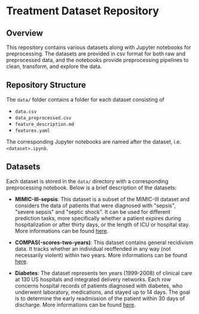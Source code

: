 # Treatment Dataset Repository

## Overview
This repository contains various datasets along with Jupyter notebooks for preprocessing. The datasets are provided in csv format for both raw and preprocessed data, and the notebooks provide preprocessing pipelines to clean, transform, and explore the data.

## Repository Structure
The `data/` folder contains a folder for each dataset consisting of 
* `data.csv` 
* `data_preprocessed.csv`
* `feature_description.md`
* `features.yaml`

The corresponding Jupyter notebooks are named after the dataset, i.e. `<dataset>.ipynb`. 

## Datasets
Each dataset is stored in the `data/` directory with a corresponding preprocessing notebook. Below is a brief description of the datasets:

* **MIMIC-III-sepsis**: This dataset is a subset of the MIMIC-III dataset and considers the data of patients that were diagnosed with "sepsis", "severe sepsis" and "septic shock". It can be used for different prediction tasks, more specifically whether a patient expires during hospitalization or after thirty days, or the length of ICU or hospital stay. 
More informations can be found [here](https://translational-medicine.biomedcentral.com/articles/10.1186/s12967-020-02620-5#additional-information).

* **COMPAS(-scores-two-years)**: This dataset contains general recidivism data. It tracks whether an individual reoffended in any way (not necessarily violent) within two years. More informations can be found [here](https://github.com/propublica/compas-analysis/tree/master).

* **Diabetes**: The dataset represents ten years (1999-2008) of clinical care at 130 US hospitals and integrated delivery networks. Each row concerns hospital records of patients diagnosed with diabetes, who underwent laboratory, medications, and stayed up to 14 days. The goal is to determine the early readmission of the patient within 30 days of discharge.
More informations can be found [here](https://archive.ics.uci.edu/dataset/296/diabetes+130-us+hospitals+for+years+1999-2008).







